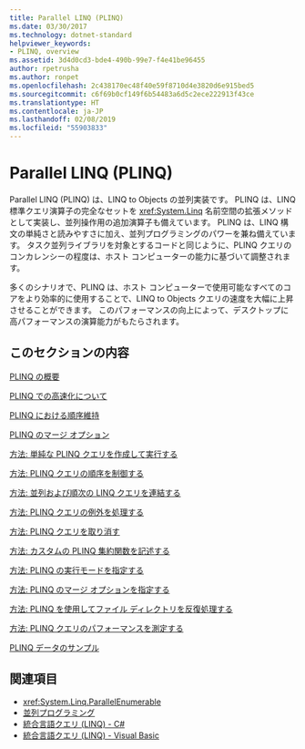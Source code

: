 ```yaml
---
title: Parallel LINQ (PLINQ)
ms.date: 03/30/2017
ms.technology: dotnet-standard
helpviewer_keywords:
- PLINQ, overview
ms.assetid: 3d4d0cd3-bde4-490b-99e7-f4e41be96455
author: rpetrusha
ms.author: ronpet
ms.openlocfilehash: 2c438170ec48f40e59f8710d4e3820d6e915bed5
ms.sourcegitcommit: c6f69b0cf149f6b54483a6d5c2ece222913f43ce
ms.translationtype: HT
ms.contentlocale: ja-JP
ms.lasthandoff: 02/08/2019
ms.locfileid: "55903833"
---
```

# <a name="parallel-linq-plinq"></a>Parallel LINQ (PLINQ)
Parallel LINQ (PLINQ) は、LINQ to Objects の並列実装です。 PLINQ は、LINQ 標準クエリ演算子の完全なセットを <xref:System.Linq> 名前空間の拡張メソッドとして実装し、並列操作用の追加演算子も備えています。 PLINQ は、LINQ 構文の単純さと読みやすさに加え、並列プログラミングのパワーを兼ね備えています。 タスク並列ライブラリを対象とするコードと同じように、PLINQ クエリのコンカレンシーの程度は、ホスト コンピューターの能力に基づいて調整されます。  
  
 多くのシナリオで、PLINQ は、ホスト コンピューターで使用可能なすべてのコアをより効率的に使用することで、LINQ to Objects クエリの速度を大幅に上昇させることができます。 このパフォーマンスの向上によって、デスクトップに高パフォーマンスの演算能力がもたらされます。  
  
## <a name="in-this-section"></a>このセクションの内容  
 [PLINQ の概要](../../../docs/standard/parallel-programming/introduction-to-plinq.md)  
  
 [PLINQ での高速化について](../../../docs/standard/parallel-programming/understanding-speedup-in-plinq.md)  
  
 [PLINQ における順序維持](../../../docs/standard/parallel-programming/order-preservation-in-plinq.md)  
  
 [PLINQ のマージ オプション](../../../docs/standard/parallel-programming/merge-options-in-plinq.md)  
  
 [方法: 単純な PLINQ クエリを作成して実行する](../../../docs/standard/parallel-programming/how-to-create-and-execute-a-simple-plinq-query.md)  
  
 [方法: PLINQ クエリの順序を制御する](../../../docs/standard/parallel-programming/how-to-control-ordering-in-a-plinq-query.md)  
  
 [方法: 並列および順次の LINQ クエリを連結する](../../../docs/standard/parallel-programming/how-to-combine-parallel-and-sequential-linq-queries.md)  
  
 [方法: PLINQ クエリの例外を処理する](../../../docs/standard/parallel-programming/how-to-handle-exceptions-in-a-plinq-query.md)  
  
 [方法: PLINQ クエリを取り消す](../../../docs/standard/parallel-programming/how-to-cancel-a-plinq-query.md)  
  
 [方法: カスタムの PLINQ 集約関数を記述する](../../../docs/standard/parallel-programming/how-to-write-a-custom-plinq-aggregate-function.md)  
  
 [方法: PLINQ の実行モードを指定する](../../../docs/standard/parallel-programming/how-to-specify-the-execution-mode-in-plinq.md)  
  
 [方法: PLINQ のマージ オプションを指定する](../../../docs/standard/parallel-programming/how-to-specify-merge-options-in-plinq.md)  
  
 [方法: PLINQ を使用してファイル ディレクトリを反復処理する](../../../docs/standard/parallel-programming/how-to-iterate-file-directories-with-plinq.md)  
  
 [方法: PLINQ クエリのパフォーマンスを測定する](../../../docs/standard/parallel-programming/how-to-measure-plinq-query-performance.md)  
  
 [PLINQ データのサンプル](../../../docs/standard/parallel-programming/plinq-data-sample.md)  
  
## <a name="see-also"></a>関連項目

- <xref:System.Linq.ParallelEnumerable>
- [並列プログラミング](../../../docs/standard/parallel-programming/index.md)
- [統合言語クエリ (LINQ) - C#](../../csharp/programming-guide/concepts/linq/index.md)  
- [統合言語クエリ (LINQ) - Visual Basic](../../visual-basic/programming-guide/concepts/linq/index.md)  
